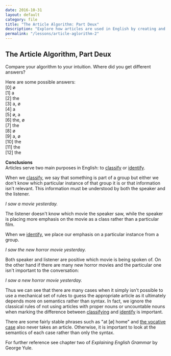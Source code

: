```yaml
---
date: 2016-10-31
layout: default
category: file
title: "The Article Algorithm: Part Deux"
description: "Explore how articles are used in English by creating and testing your own article algorithm."
permalink: "/lessons/article-aglorithm-2"
---
```

## The Article Algorithm, Part Deux

Compare your algorithm to your intuition. Where did you get different answers?

Here are some possible answers:  
[0] ø  
[1] a  
[2] the  
[3] a, ø    
[4] a  
[5] ø, a  
[6] the, ø  
[7] the    
[8] ø  
[9] a, ø  
[10] the  
[11] the  
[12] the  

**Conclusions**  
Articles serve two main purposes in English: to <u>classify</u> or <u>identify</u>.

When we <u>classify</u>, we say that something is part of a group but either we don't know which particular instance of that group it is or that information isn't relevant. This information must be understood by both the speaker and the listener.  

*I saw a movie yesterday.*  
  
The listener doesn't know which movie the speaker saw, while the speaker is placing more emphasis on the movie as a class rather than a particular film.  

When we <u>identify</u>, we place our emphasis on a particular instance from a group.    

*I saw the new horror movie yesterday.*  

Both speaker and listener are positive which movie is being spoken of. On the other hand if there are many new horror movies and the particular one isn't important to the conversation:  

*I saw a new horror movie yesterday.*    

Thus we can see that there are many cases when it simply isn't possible to use a mechanical set of rules to guess the appropriate article as it ultimately depends more on semantics rather than syntax. In fact, we ignore the classical rules of not using articles with proper nouns or uncountable nouns when marking the difference between <u>classifying</u> and <u>identify</u> is important. 

There are some fairly stable phrases such as "at [ø] home" and <a href="https://en.wikipedia.org/wiki/Vocative_case" target="_blank">the vocative case</a> also never takes an article.  Otherwise, it is important to look at the semantics of each case rather than only the syntax. 

For further reference see chapter two of <cite>Explaining English Grammar</cite> by George Yule.
 

 